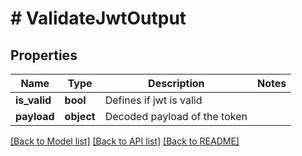 # # ValidateJwtOutput

## Properties

| Name         | Type       | Description                  | Notes |
| ------------ | ---------- | ---------------------------- | ----- |
| **is_valid** | **bool**   | Defines if jwt is valid      |
| **payload**  | **object** | Decoded payload of the token |

[[Back to Model list]](../../README.md#models) [[Back to API list]](../../README.md#endpoints) [[Back to README]](../../README.md)
